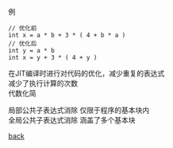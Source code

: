 例
```
// 优化前  
int x = a * b + 3 * ( 4 + b * a )  
// 优化后
int y = a * b
int x = y + 3 * ( 4 + y )  
```

在JIT编译时进行对代码的优化，减少重复的表达式  
减少了执行计算的次数  
代数化简  

局部公共子表达式消除 仅限于程序的基本块内  
全局公共子表达式消除 涵盖了多个基本块  

[back](../5.md)  